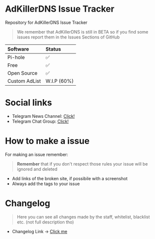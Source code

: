 # AdKillerDNS Issue Tracker
Repository for AdKillerDNS Issue Tracker

> We remember that AdKillerDNS is still in BETA so if you find some issues report them in the Issues Sections of GitHub

| Software | Status |
|:--|:--|
| Pi-hole | ✅ |
| Free | ✅ |
| Open Source | ✅ |
| Custom AdList | W.I.P (60%) |

# Social links

* Telegram News Channel: [Click!](https://t.me/akdnshub_official)
* Telegram Chat Group: [Click!](https://t.me/akdnschat_official)

# How to make a issue

For making an issue remember:
> **Remember** that if you don't respect those rules your issue will be ignored and deleted 

* Add links of the broken site, if possibile with a screenshot
* Always add the tags to your issue


# Changelog

> Here you can see all changes made by the staff, whitelist, blacklist etc. (not full description tho)

 - Changelog Link -> [Click me](https://github.com/xAlcahest/AdKillerDNS/issues/2#issue-792913029)
